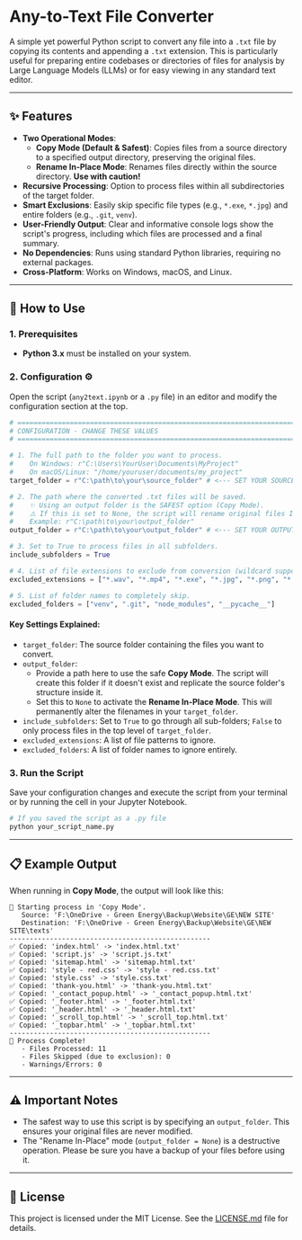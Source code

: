 # Any-to-Text File Converter

A simple yet powerful Python script to convert any file into a `.txt` file by copying its contents and appending a `.txt` extension. This is particularly useful for preparing entire codebases or directories of files for analysis by Large Language Models (LLMs) or for easy viewing in any standard text editor.

-----

## ✨ Features

  * **Two Operational Modes**:
      * **Copy Mode (Default & Safest)**: Copies files from a source directory to a specified output directory, preserving the original files.
      * **Rename In-Place Mode**: Renames files directly within the source directory. **Use with caution\!**
  * **Recursive Processing**: Option to process files within all subdirectories of the target folder.
  * **Smart Exclusions**: Easily skip specific file types (e.g., `*.exe`, `*.jpg`) and entire folders (e.g., `.git`, `venv`).
  * **User-Friendly Output**: Clear and informative console logs show the script's progress, including which files are processed and a final summary.
  * **No Dependencies**: Runs using standard Python libraries, requiring no external packages.
  * **Cross-Platform**: Works on Windows, macOS, and Linux.

-----

## 🚀 How to Use

### 1\. Prerequisites

  * **Python 3.x** must be installed on your system.

### 2\. Configuration ⚙️

Open the script (`any2text.ipynb` or a `.py` file) in an editor and modify the configuration section at the top.

```python
# ==============================================================================
# CONFIGURATION - CHANGE THESE VALUES
# ==============================================================================

# 1. The full path to the folder you want to process.
#    On Windows: r"C:\Users\YourUser\Documents\MyProject"
#    On macOS/Linux: "/home/youruser/documents/my_project"
target_folder = r"C:\path\to\your\source_folder" # <--- SET YOUR SOURCE FOLDER

# 2. The path where the converted .txt files will be saved.
#    ✨ Using an output folder is the SAFEST option (Copy Mode).
#    ⚠️ If this is set to None, the script will rename original files IN-PLACE.
#    Example: r"C:\path\to\your\output_folder"
output_folder = r"C:\path\to\your\output_folder" # <--- SET YOUR OUTPUT FOLDER

# 3. Set to True to process files in all subfolders.
include_subfolders = True

# 4. List of file extensions to exclude from conversion (wildcard supported).
excluded_extensions = ["*.wav", "*.mp4", "*.exe", "*.jpg", "*.png", "*.zip"]

# 5. List of folder names to completely skip.
excluded_folders = ["venv", ".git", "node_modules", "__pycache__"]
```

#### **Key Settings Explained:**

  * `target_folder`: The source folder containing the files you want to convert.
  * `output_folder`:
      * Provide a path here to use the safe **Copy Mode**. The script will create this folder if it doesn't exist and replicate the source folder's structure inside it.
      * Set this to `None` to activate the **Rename In-Place Mode**. This will permanently alter the filenames in your `target_folder`.
  * `include_subfolders`: Set to `True` to go through all sub-folders; `False` to only process files in the top level of `target_folder`.
  * `excluded_extensions`: A list of file patterns to ignore.
  * `excluded_folders`: A list of folder names to ignore entirely.

### 3\. Run the Script

Save your configuration changes and execute the script from your terminal or by running the cell in your Jupyter Notebook.

```bash
# If you saved the script as a .py file
python your_script_name.py
```

-----

## 📋 Example Output

When running in **Copy Mode**, the output will look like this:

```
🚀 Starting process in 'Copy Mode'.
   Source: 'F:\OneDrive - Green Energy\Backup\Website\GE\NEW SITE'
   Destination: 'F:\OneDrive - Green Energy\Backup\Website\GE\NEW SITE\texts'
--------------------------------------------------
✅ Copied: 'index.html' -> 'index.html.txt'
✅ Copied: 'script.js' -> 'script.js.txt'
✅ Copied: 'sitemap.html' -> 'sitemap.html.txt'
✅ Copied: 'style - red.css' -> 'style - red.css.txt'
✅ Copied: 'style.css' -> 'style.css.txt'
✅ Copied: 'thank-you.html' -> 'thank-you.html.txt'
✅ Copied: '_contact_popup.html' -> '_contact_popup.html.txt'
✅ Copied: '_footer.html' -> '_footer.html.txt'
✅ Copied: '_header.html' -> '_header.html.txt'
✅ Copied: '_scroll_top.html' -> '_scroll_top.html.txt'
✅ Copied: '_topbar.html' -> '_topbar.html.txt'
--------------------------------------------------
🎉 Process Complete!
   - Files Processed: 11
   - Files Skipped (due to exclusion): 0
   - Warnings/Errors: 0
```

-----

## ⚠️ Important Notes

  * The safest way to use this script is by specifying an `output_folder`. This ensures your original files are never modified.
  * The "Rename In-Place" mode (`output_folder = None`) is a destructive operation. Please be sure you have a backup of your files before using it.

-----

## 📜 License

This project is licensed under the MIT License. See the [LICENSE.md](LICENSE.md) file for details.
